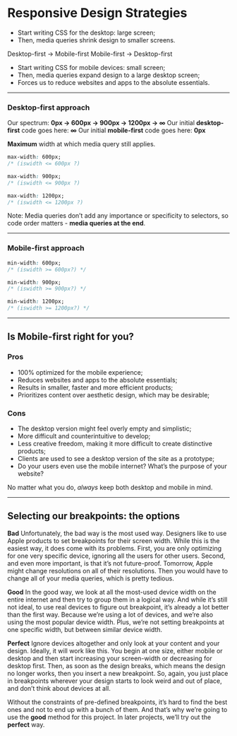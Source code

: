# Responsive Design Strategies
* Start writing CSS for the desktop: large screen;
* Then, media queries shrink design to smaller screens.

Desktop-first -> Mobile-first
Mobile-first -> Desktop-first

* Start writing CSS for mobile devices: small screen;
* Then, media queries expand design to a large desktop screen;
* Forces us to reduce websites and apps to the absolute essentials.

- - - -
### Desktop-first approach

Our spectrum: **0px -> 600px -> 900px -> 1200px -> ∞**
Our initial **desktop-first** code goes here: **∞**
Our initial **mobile-first** code goes here: **0px**

**Maximum** width at which media query still applies.
```css
max-width: 600px;
/* (iswidth <= 600px ?)
```

```css
max-width: 900px;
/* (iswidth <= 900px ?)
```

```css
max-width: 1200px;
/* (iswidth <= 1200px ?)
```

Note: Media queries don’t add any importance or specificity to selectors, so code order matters - **media queries at the end**.

- - - -

### Mobile-first approach

```css
min-width: 600px;
/* (iswidth >= 600px?) */
```

```css
min-width: 900px;
/* (iswidth >= 900px?) */
```

```css
min-width: 1200px;
/* (iswidth >= 1200px?) */
```

- - - -

## Is Mobile-first right for you?

### Pros
* 100% optimized for the mobile experience;
* Reduces websites and apps to the absolute essentials;
* Results in smaller, faster and more efficient products;
* Prioritizes content over aesthetic design, which may be desirable;

### Cons
* The desktop version might feel overly empty and simplistic;
* More difficult and counterintuitive to develop;
* Less creative freedom, making it more difficult to create distinctive products;
* Clients are used to see a desktop version of the site as a prototype;
* Do your users even use the mobile internet? What’s the purpose of your website?

No matter what you do, *always* keep both desktop and mobile in mind.

- - - -

## Selecting our breakpoints: the options
**Bad** Unfortunately, the bad way is the most used way. Designers like to use Apple products to set breakpoints for their screen width. While this is the easiest way, it does come with its problems. First, you are only optimizing for one very specific device, ignoring all the users for other users. Second, and even more important, is that it’s not future-proof. Tomorrow, Apple might change resolutions on all of their resolutions. Then you would have to change all of your media queries, which is pretty tedious.

**Good** In the good way, we look at all the most-used device width on the entire internet and then try to group them in a logical way. And while it’s still not ideal, to use real devices to figure out breakpoint, it’s already a lot better than the first way. Because we’re using a lot of devices, and we’re also using the most popular device width. Plus, we’re not setting breakpoints at one specific width, but between similar device width.

**Perfect** Ignore devices altogether and only look at your content and your design. Ideally, it will work like this. You begin at one size, either mobile or desktop and then start increasing your screen-width or decreasing for desktop first. Then, as soon as the design breaks, which means the design no longer works, then you insert a new breakpoint. So, again, you just place in breakpoints wherever your design starts to look weird and out of place, and don’t think about devices at all.

Without the constraints of pre-defined breakpoints, it’s hard to find the best ones and not to end up with a bunch of them. And that’s why we’re going to use the **good** method for this project. In later projects, we’ll try out the **perfect** way.



